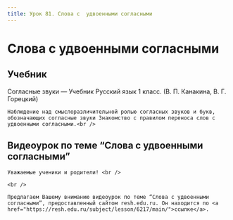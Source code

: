 ```yaml
---
title: Урок 81. Слова с  удвоенными согласными
---
```


# Слова с  удвоенными согласными

## Учебник

Согласные звуки — Учебник Русский язык 1 класс. (В. П. Канакина, В. Г. Горецкий)

<p>
	Наблюдение над смыслоразличительной ролью согласных звуков и букв, обозначающих согласные звуки Знакомство с правилом переноса слов с удвоенными согласными.<br />
</p>

## Видеоурок по теме “Слова с удвоенными согласными”

<p>
	Уважаемые ученики и родители! <br /> 
</p>
<p>
	<br /> 
</p>
<p>
	Предлагаем Вашему вниманию видеоурок по теме “Слова с удвоенными согласными”, предоставленный сайтом resh.edu.ru. Он находится по <a href="https://resh.edu.ru/subject/lesson/6217/main/">ссылке</a>.
</p>